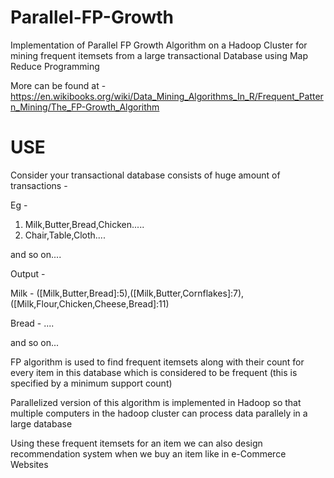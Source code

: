 # Parallel-FP-Growth
Implementation of Parallel FP Growth Algorithm on a Hadoop Cluster for mining frequent itemsets from a large transactional Database using Map Reduce Programming

More can be found at - https://en.wikibooks.org/wiki/Data_Mining_Algorithms_In_R/Frequent_Pattern_Mining/The_FP-Growth_Algorithm

# USE
Consider your transactional database consists of huge amount of transactions -

Eg -
1) Milk,Butter,Bread,Chicken.....
2) Chair,Table,Cloth....

and so on....

Output - 

Milk - ([Milk,Butter,Bread]:5),([Milk,Butter,Cornflakes]:7),([Milk,Flour,Chicken,Cheese,Bread]:11) 

Bread - ....

and so on...

FP algorithm is used to find frequent itemsets along with their count for every item in this database which is considered to be frequent (this is specified by a minimum support count)

Parallelized version of this algorithm is implemented in Hadoop so that multiple computers in the hadoop cluster can process data parallely in a large database

Using these frequent itemsets for an item we can also design recommendation system when we buy an item like in e-Commerce Websites

